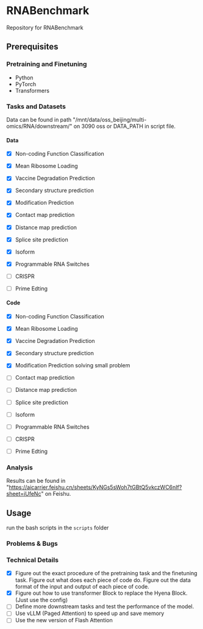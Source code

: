 # RNABenchmark

Repository for RNABenchmark

## Prerequisites

### Pretraining and Finetuning

- Python
- PyTorch
- Transformers

### Tasks and Datasets

Data can be found in path "/mnt/data/oss_beijing/multi-omics/RNA/downstream/" on 3090 oss or DATA_PATH in script file.

#### Data
- [x] Non-coding Function Classification
- [x] Mean Ribosome Loading
- [x] Vaccine Degradation Prediction
- [x] Secondary structure prediction
- [x] Modification Prediction
- [x] Contact map prediction
- [x] Distance map prediction

- [x] Splice site prediction

- [x] Isoform

- [x] Programmable RNA Switches
- [ ] CRISPR
- [ ] Prime Edting
#### Code
- [x] Non-coding Function Classification
- [x] Mean Ribosome Loading
- [x] Vaccine Degradation Prediction
- [x] Secondary structure prediction
- [x] Modification Prediction  solving small problem
- [ ] Contact map prediction
- [ ] Distance map prediction

- [ ] Splice site prediction

- [ ] Isoform

- [ ] Programmable RNA Switches
- [ ] CRISPR
- [ ] Prime Edting


### Analysis

Results can be found in "https://aicarrier.feishu.cn/sheets/KyNGs5sWoh7tGBtQ5vkczWC6nIf?sheet=iUfeNc" on Feishu.


## Usage

run the bash scripts in the `scripts` folder
### Problems & Bugs

### Technical Details

- [x] Figure out the exact procedure of the pretraining task and the finetuning task. Figure out what does each piece of code do. Figure out the data format of the input and output of each piece of code.
- [x] Figure out how to use transformer Block to replace the Hyena Block. (Just use the config)
- [ ] Define more downstream tasks and test the performance of the model.
- [ ] Use vLLM (Paged Attention) to speed up and save memory
- [ ] Use the new version of Flash Attention
